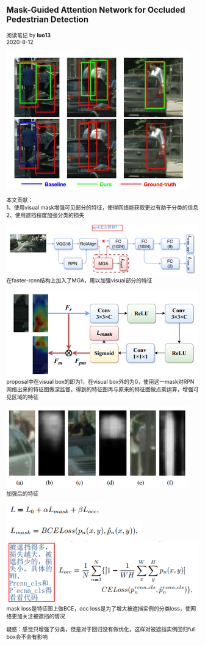 ## Mask-Guided Attention Network for Occluded Pedestrian Detection
阅读笔记 by **luo13**  
2020-8-12  

![guided_mask](../../../img/guided_mask/示意图.PNG)  

本文贡献：  
1、使用visual mask增强可见部分的特征，使得网络能获取更过有助于分类的信息  
2、使用遮挡程度加强分类的损失  

![guided_mask](../../../img/guided_mask/网络结构.PNG)  
在faster-rcnn结构上加入了MGA，用以加强visual部分的特征 

![guided_mask](../../../img/guided_mask/MGA网络结构.PNG)  
proposal中在visual box的即为1，在visual box外的为0，使用这一mask对RPN网络出来的特征图做深监督，得到的特征图再与原来的特征图做点乘运算，增强可见区域的特征  

![guided_mask](../../../img/guided_mask/特征示意图.PNG)  
加强后的特征  

![guided_mask](../../../img/guided_mask/总体loss.PNG)  
![guided_mask](../../../img/guided_mask/mask_loss.PNG)  
![guided_mask](../../../img/guided_mask/occ_loss.PNG)  
mask loss是特征图上做BCE，occ loss是为了增大被遮挡实例的分类loss，使网络更加关注被遮挡的情况  

疑惑：感觉只增强了分类，但是对于回归没有做优化，这样对被遮挡实例回归full box会不会有影响  


